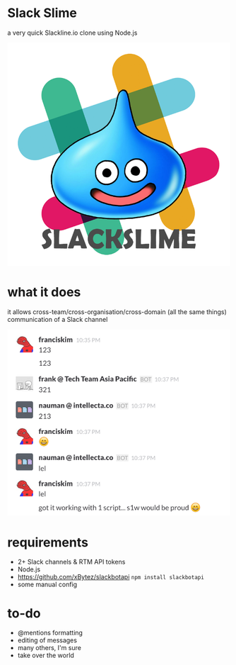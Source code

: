# Slack Slime
a very quick Slackline.io clone using Node.js

![Slack Slime](slackslime.png?raw=true "Slack Slime")

# what it does
it allows cross-team/cross-organisation/cross-domain (all the same things) communication of a Slack channel

![Screenshot](screenshot.png?raw=true "Screenshot")

# requirements
- 2+ Slack channels & RTM API tokens
- Node.js
- https://github.com/xBytez/slackbotapi `npm install slackbotapi`
- some manual config

# to-do
- @mentions formatting
- editing of messages
- many others, I'm sure
- take over the world
